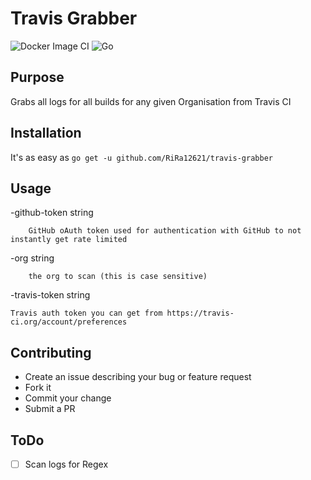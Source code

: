 # Travis Grabber
![Docker Image CI](https://github.com/RiRa12621/travis-grabber/workflows/Docker%20Image%20CI/badge.svg)
![Go](https://github.com/RiRa12621/travis-grabber/workflows/Go/badge.svg)

## Purpose
Grabs all logs for all builds for any given Organisation from Travis CI

## Installation
It's as easy as 
`go get -u github.com/RiRa12621/travis-grabber`

## Usage

  -github-token string

        GitHub oAuth token used for authentication with GitHub to not instantly get rate limited

  -org string

        the org to scan (this is case sensitive)

  -travis-token string

	Travis auth token you can get from https://travis-ci.org/account/preferences
	
## Contributing

* Create an issue describing your bug or feature request
* Fork it
* Commit your change
* Submit a PR


## ToDo

- [ ] Scan logs for Regex
